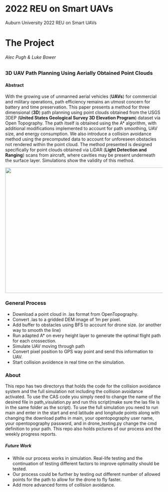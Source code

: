 # 2022 REU on Smart UAVs
Auburn University 2022 REU on Smart UAVs

# The Project

###### Alec Pugh & Luke Bower

### 3D UAV Path Planning Using Aerially Obtained Point Clouds

#### Abstract
With the growing use of unmanned aerial vehicles (**UAVs**) for commercial and military operations,
path efficiency remains an utmost concern for battery and time preservation. This paper presents a
method for three dimensional (**3D**) path planning using point clouds obtained from the USGS 3DEP
(**United States Geological Survey 3D Elevation Program**) dataset via Open Topography. The
path itself is obtained using the A* algorithm, with additional modifications implemented to account for
path smoothing, UAV size, and energy consumption. We also introduce a collision avoidance method
using the precomputed data to account for unforeseen obstacles not rendered within the point cloud. The
method presented is designed specifically for point clouds obtained via LiDAR (**Light Detection and
Ranging**) scans from aircraft, where cavities may be present underneath the surface layer. Simulations
show the validity of this method.


<p align="center">
  <img src="images/demo.gif" width="700" height="400" >
</p>

### General Process
* Download a point cloud in .las format from OpenTopography.
* Convert .las to a gridded DEM image of 1m per pixel.
* Add buffer to obstacles using BFS to account for drone size. (or another way to smooth the line)
* Run adapted A* on every height layer to generate the optimal flight path for each crossection.
* Simulate UAV moving through path
* Convert pixel position to GPS way point and send this information to UAV.
* Start collision avoidence in real time on the simulation.

### About
This repo has two directorys that holds the code for the collision avoidance system and the full simulation not including the collision avoidance activated. To use the CAS code you simply need to change the name of the desired file in path_visulation.py and run this script(make sure the las file is in the same folder as the script). To use the full simulation you need to run main and enter in the start and end latitude and longitude points along with changing the download paths in main, your opentopography user name, your opentopography password, and in drone_testing.py change the cmd definition to your path. This repo also holds pictures of our process and the weekly progress reports.

##### Future Work
* While our process works in simulation. Real-life testing and the continuation of testing different factors to improve optimality should be tested.  
* Our process could be further by testing out different number of allowed points for the path to allow for the drone to fly faster. 
* Add more advanced forms of collision avoidance.


